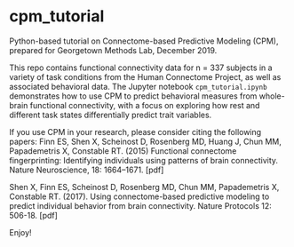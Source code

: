 # cpm_tutorial
Python-based tutorial on Connectome-based Predictive Modeling (CPM), prepared for Georgetown Methods Lab, December 2019.

This repo contains functional connectivity data for n = 337 subjects in a variety of task conditions from the Human Connectome Project, as well as associated behavioral data. The Jupyter notebook `cpm_tutorial.ipynb` demonstrates how to use CPM to predict behavioral measures from whole-brain functional connectivity, with a focus on exploring how rest and different task states differentially predict trait variables.

If you use CPM in your research, please consider citing the following papers:
Finn ES, Shen X, Scheinost D, Rosenberg MD, Huang J, Chun MM, Papademetris X, Constable RT. (2015) Functional connectome fingerprinting: Identifying individuals using patterns of brain connectivity. Nature Neuroscience, 18: 1664–1671. [pdf]

Shen X, Finn ES, Scheinost D, Rosenberg MD, Chun MM, Papademetris X, Constable RT. (2017). Using connectome-based predictive modeling to predict individual behavior from brain connectivity. Nature Protocols 12: 506-18. [pdf]

Enjoy!
